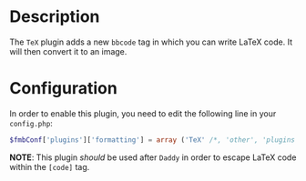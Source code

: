 # Description

The `TeX` plugin adds a new `bbcode` tag in which you can write LaTeX code.
It will then convert it to an image.

# Configuration

In order to enable this plugin, you need to edit the following line in your `config.php`:

``` php
$fmbConf['plugins']['formatting'] = array ('TeX' /*, 'other', 'plugins' */);
```

**NOTE**: This plugin *should* be used after `Daddy` in order to escape LaTeX code within the `[code]` tag.
